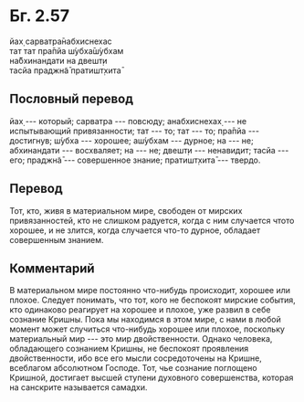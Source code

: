 # Бг. 2.57
йах̣ сарватра̄набхиснехас<br/>
тат тат пра̄пйа ш́убха̄ш́убхам<br/>
на̄бхинандати на двешт̣и<br/>
тасйа праджн̃а̄ пратишт̣хита̄
## Пословный перевод

йах̣ --- который; сарватра --- повсюду; анабхиснехах̣ --- не испытывающий
привязанности; тат --- то; тат --- то; пра̄пйа --- достигнув; ш́убха ---
хорошее; аш́убхам --- дурное; на --- не; абхинандати --- восхваляет; на
--- не; двешт̣и --- ненавидит; тасйа --- его; праджн̃а̄ --- совершенное
знание; пратишт̣хита̄ --- твердо.

## Перевод

Тот, кто, живя в материальном мире, свободен от мирских привязанностей,
кто не слишком радуется, когда с ним случается чтото хорошее, и не
злится, когда случается что-то дурное, обладает совершенным знанием.

## Комментарий

В материальном мире постоянно что-нибудь происходит, хорошее или плохое.
Следует понимать, что тот, кого не беспокоят мирские события, кто
одинаково реагирует на хорошее и плохое, уже развил в себе сознание
Кришны. Пока мы находимся в этом мире, с нами в любой момент может
случиться что-нибудь хорошее или плохое, поскольку материальный мир ---
это мир двойственности. Однако человека, обладающего сознанием Кришны,
не беспокоят проявления двойственности, ибо все его мысли сосредоточены
на Кришне, всеблагом абсолютном Господе. Тот, чье сознание поглощено
Кришной, достигает высшей ступени духовного совершенства, которая на
санскрите называется самадхи.

